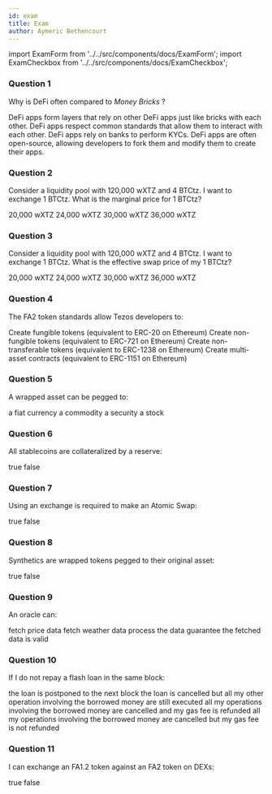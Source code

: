 ```yaml
---
id: exam
title: Exam
author: Aymeric Bethencourt
---
```


import ExamForm from '../../src/components/docs/ExamForm';
import ExamCheckbox from '../../src/components/docs/ExamCheckbox';

<ExamForm moduleName="DeFi">

### Question 1

Why is DeFi often compared to _Money Bricks_ ?

<ExamCheckbox name="00" isCorrect="true">DeFi apps form layers that rely on other DeFi apps just like bricks with each other.</ExamCheckbox>
<ExamCheckbox name="01" isCorrect="true">DeFi apps respect common standards that allow them to interact with each other.</ExamCheckbox>
<ExamCheckbox name="02" isCorrect="false">DeFi apps rely on banks to perform KYCs.</ExamCheckbox>
<ExamCheckbox name="03" isCorrect="true">DeFi apps are often open-source, allowing developers to fork them and modify them to create their apps.</ExamCheckbox>

### Question 2

Consider a liquidity pool with 120,000 wXTZ and 4 BTCtz. I want to exchange 1 BTCtz. What is the marginal price for 1 BTCtz?

<ExamCheckbox name="10" isCorrect="false">20,000 wXTZ</ExamCheckbox>
<ExamCheckbox name="11" isCorrect="false">24,000 wXTZ</ExamCheckbox>
<ExamCheckbox name="12" isCorrect="true">30,000 wXTZ</ExamCheckbox>
<ExamCheckbox name="13" isCorrect="false">36,000 wXTZ</ExamCheckbox>

### Question 3

Consider a liquidity pool with 120,000 wXTZ and 4 BTCtz. I want to exchange 1 BTCtz. What is the effective swap price of my 1 BTCtz?

<ExamCheckbox name="20" isCorrect="false">20,000 wXTZ</ExamCheckbox>
<ExamCheckbox name="21" isCorrect="true">24,000 wXTZ</ExamCheckbox>
<ExamCheckbox name="22" isCorrect="false">30,000 wXTZ</ExamCheckbox>
<ExamCheckbox name="23" isCorrect="false">36,000 wXTZ</ExamCheckbox>

### Question 4

The FA2 token standards allow Tezos developers to:

<ExamCheckbox name="30" isCorrect="true">Create fungible tokens (equivalent to ERC-20 on Ethereum)</ExamCheckbox>
<ExamCheckbox name="31" isCorrect="true">Create non-fungible tokens (equivalent to ERC-721 on Ethereum)</ExamCheckbox>
<ExamCheckbox name="32" isCorrect="true">Create non-transferable tokens (equivalent to ERC-1238 on Ethereum)</ExamCheckbox>
<ExamCheckbox name="33" isCorrect="true">Create multi-asset contracts (equivalent to ERC-1151 on Ethereum)</ExamCheckbox>

### Question 5

A wrapped asset can be pegged to:

<ExamCheckbox name="40" isCorrect="true">a fiat currency</ExamCheckbox>
<ExamCheckbox name="41" isCorrect="true">a commodity</ExamCheckbox>
<ExamCheckbox name="42" isCorrect="true">a security</ExamCheckbox>
<ExamCheckbox name="43" isCorrect="true">a stock</ExamCheckbox>

### Question 6

All stablecoins are collateralized by a reserve:

<ExamCheckbox name="50" isCorrect="false">true</ExamCheckbox>
<ExamCheckbox name="51" isCorrect="true">false</ExamCheckbox>

### Question 7

Using an exchange is required to make an Atomic Swap:

<ExamCheckbox name="60" isCorrect="false">true</ExamCheckbox>
<ExamCheckbox name="61" isCorrect="true">false</ExamCheckbox>

### Question 8

Synthetics are wrapped tokens pegged to their original asset:

<ExamCheckbox name="70" isCorrect="false">true</ExamCheckbox>
<ExamCheckbox name="71" isCorrect="true">false</ExamCheckbox>

### Question 9

An oracle can:

<ExamCheckbox name="80" isCorrect="true">fetch price data</ExamCheckbox>
<ExamCheckbox name="81" isCorrect="true">fetch weather data</ExamCheckbox>
<ExamCheckbox name="82" isCorrect="true">process the data</ExamCheckbox>
<ExamCheckbox name="83" isCorrect="false">guarantee the fetched data is valid</ExamCheckbox>

### Question 10

If I do not repay a flash loan in the same block:

<ExamCheckbox name="90" isCorrect="false">the loan is postponed to the next block</ExamCheckbox>
<ExamCheckbox name="91" isCorrect="false">the loan is cancelled but all my other operation involving the borrowed money are still executed</ExamCheckbox>
<ExamCheckbox name="92" isCorrect="false">all my operations involving the borrowed money are cancelled and my gas fee is refunded</ExamCheckbox>
<ExamCheckbox name="93" isCorrect="true">all my operations involving the borrowed money are cancelled but my gas fee is not refunded</ExamCheckbox>

### Question 11

I can exchange an FA1.2 token against an FA2 token on DEXs:

<ExamCheckbox name="100" isCorrect="true">true</ExamCheckbox>
<ExamCheckbox name="101" isCorrect="false">false</ExamCheckbox>

</ExamForm>